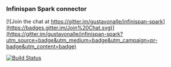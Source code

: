### Infinispan Spark connector

[![Join the chat at https://gitter.im/gustavonalle/infinispan-spark](https://badges.gitter.im/Join%20Chat.svg)](https://gitter.im/gustavonalle/infinispan-spark?utm_source=badge&utm_medium=badge&utm_campaign=pr-badge&utm_content=badge)

[![Build Status](https://travis-ci.org/gustavonalle/infinispan-spark.svg)](https://travis-ci.org/gustavonalle/infinispan-spark)